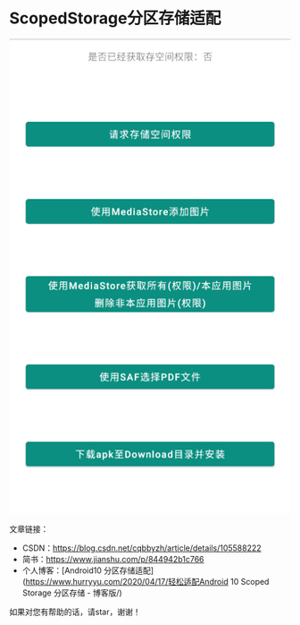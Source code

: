 # ScopedStorage分区存储适配

![image-20200417210632354](assets/image-20200417210632354.png)

文章链接：

- CSDN：https://blog.csdn.net/cqbbyzh/article/details/105588222
- 简书：https://www.jianshu.com/p/844942b1c766
- 个人博客：[Android10 分区存储适配](https://www.hurryyu.com/2020/04/17/轻松适配Android 10 Scoped Storage 分区存储 - 博客版/)

如果对您有帮助的话，请star，谢谢！